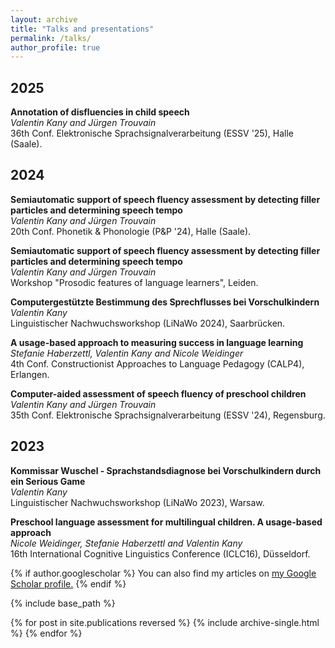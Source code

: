```yaml
---
layout: archive
title: "Talks and presentations"
permalink: /talks/
author_profile: true
---
```


## 2025

**Annotation of disfluencies in child speech**<br>
*Valentin Kany and Jürgen Trouvain*<br>
36th Conf. Elektronische Sprachsignalverarbeitung (ESSV '25), Halle (Saale).

## 2024

**Semiautomatic support of speech fluency assessment by detecting filler particles and determining speech tempo**<br>
*Valentin Kany and Jürgen Trouvain*<br>
20th Conf. Phonetik & Phonologie (P&P '24), Halle (Saale).

**Semiautomatic support of speech fluency assessment by detecting filler particles 
and determining speech tempo**<br>
*Valentin Kany and Jürgen Trouvain*<br>
Workshop "Prosodic features of language learners", Leiden.

**Computergestützte Bestimmung des Sprechflusses bei Vorschulkindern**<br>
*Valentin Kany*<br>
Linguistischer Nachwuchsworkshop (LiNaWo 2024), Saarbrücken.

**A usage-based approach to measuring success in language learning**<br>
*Stefanie Haberzettl, Valentin Kany and Nicole Weidinger*<br>
4th Conf. Constructionist Approaches to Language Pedagogy (CALP4), Erlangen.

**Computer-aided assessment of speech fluency of preschool children**<br>
*Valentin Kany and Jürgen Trouvain*<br>
35th Conf. Elektronische Sprachsignalverarbeitung (ESSV '24), Regensburg.

## 2023

**Kommissar Wuschel - Sprachstandsdiagnose bei Vorschulkindern durch ein Serious Game**<br>
*Valentin Kany*<br>
Linguistischer Nachwuchsworkshop (LiNaWo 2023), Warsaw.

**Preschool language assessment for multilingual children. A usage-based approach**<br>
*Nicole Weidinger, Stefanie Haberzettl and Valentin Kany*<br>
16th International Cognitive Linguistics Conference (ICLC16), Düsseldorf.


{% if author.googlescholar %}
  You can also find my articles on <u><a href="{{author.googlescholar}}">my Google Scholar profile</a>.</u>
{% endif %}

{% include base_path %}

{% for post in site.publications reversed %}
  {% include archive-single.html %}
{% endfor %}
